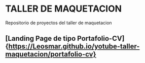 # TALLER DE MAQUETACION

Repositorio de proyectos del taller de maquetacion

## [Landing Page de tipo Portafolio-CV]{https://Leosmar.github.io/yotube-taller-maquetacion/portafolio-cv}
